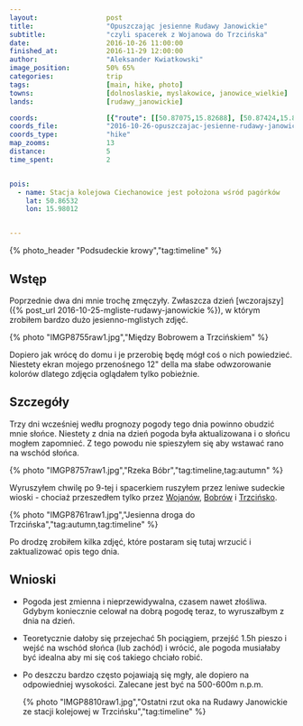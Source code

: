 ```yaml
---
layout:                 post
title:                  "Opuszczając jesienne Rudawy Janowickie"
subtitle:               "czyli spacerek z Wojanowa do Trzcińska"
date:                   2016-10-26 11:00:00
finished_at:            2016-11-29 12:00:00
author:                 "Aleksander Kwiatkowski"
image_position:         50% 65%
categories:             trip
tags:                   [main, hike, photo]
towns:                  [dolnoslaskie, myslakowice, janowice_wielkie]
lands:                  [rudawy_janowickie]

coords:                 [{"route": [[50.87075,15.82688], [50.87424,15.83598], [50.87571,15.84701], [50.87511,15.84752], [50.88275,15.85752], [50.88199,15.86434], [50.87806,15.87065], [50.87942,15.87001], [50.88258,15.87327]], "type": "hike"}]
coords_file:            "2016-10-26-opuszczajac-jesienne-rudawy-janowickie.json"
coords_type:            "hike"
map_zooms:              13
distance:               5
time_spent:             2


pois:
  - name: Stacja kolejowa Ciechanowice jest położona wśród pagórków
    lat: 50.86532
    lon: 15.98012


---
```


[wiki-wojanow]: https://pl.wikipedia.org/wiki/Wojan%C3%B3w
[wiki-trzcinsko]: https://pl.wikipedia.org/wiki/Trzci%C5%84sko
[wiki-bobrow]: https://pl.wikipedia.org/wiki/Bobr%C3%B3w_(powiat_jeleniog%C3%B3rski)

{% photo_header "Podsudeckie krowy","tag:timeline" %}

Wstęp
-----

Poprzednie dwa dni mnie trochę zmęczyły. Zwłaszcza
dzień [wczorajszy]({% post_url 2016-10-25-mgliste-rudawy-janowickie %}),
w którym zrobiłem bardzo dużo jesienno-mglistych zdjęć.

{% photo "IMGP8755raw1.jpg","Między Bobrowem a Trzcińskiem" %}

Dopiero jak wrócę do domu i je przerobię będę mógł coś o nich powiedzieć.
Niestety ekran mojego przenośnego 12" della ma słabe odwzorowanie kolorów
dlatego zdjęcia oglądałem tylko pobieżnie.

Szczegóły
---------

Trzy dni wcześniej wedłu prognozy pogody tego dnia powinno obudzić mnie
słońce. Niestety z dnia na dzień pogoda była aktualizowana i o słońcu mogłem
zapomnieć. Z tego powodu nie spieszyłem się aby wstawać rano na wschód słońca.

{% photo "IMGP8757raw1.jpg","Rzeka Bóbr","tag:timeline,tag:autumn" %}

Wyruszyłem chwilę po 9-tej i spacerkiem ruszyłem przez leniwe sudeckie
wioski - chociaż przeszedłem tylko przez
[Wojanów][wiki-wojanow], [Bobrów][wiki-bobrow] i [Trzcińsko][wiki-trzcinsko].

{% photo "IMGP8761raw1.jpg","Jesienna droga do Trzcińska","tag:autumn,tag:timeline" %}

Po drodzę zrobiłem kilka zdjęć, które postaram się tutaj wrzucić i zaktualizować
opis tego dnia.

Wnioski
-------

* Pogoda jest zmienna i nieprzewidywalna, czasem nawet złośliwa. Gdybym koniecznie
  celował na dobrą pogodę teraz, to wyruszałbym z dnia na dzień.
* Teoretycznie dałoby się przejechać 5h pociągiem, przejść 1.5h pieszo i wejść
  na wschód słońca (lub zachód) i wrócić, ale pogoda musiałaby być idealna
  aby mi się coś takiego chciało robić.
* Po deszczu bardzo często pojawiają się mgły, ale dopiero na odpowiedniej wysokości.
  Zalecane jest być na 500-600m n.p.m.

  {% photo "IMGP8810raw1.jpg","Ostatni rzut oka na Rudawy Janowickie ze stacji kolejowej w Trzcińsku","tag:timeline" %}
